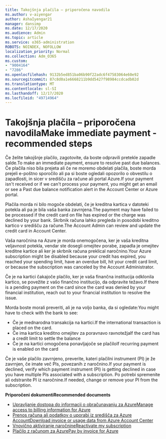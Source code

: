 ```yaml
---
title: Takojšnja plačila – priporočena navodila
ms.author: v-aiyengar
author: AshaIyengar21
manager: dansimp
ms.date: 12/17/2020
ms.audience: Admin
ms.topic: article
ms.service: o365-administration
ROBOTS: NOINDEX, NOFOLLOW
localization_priority: Normal
ms.collection: Adm_O365
ms.custom:
- "9004164"
- "7286"
ms.openlocfilehash: 9132b5ed851ba06b90f22adc6f47583064e60e92
ms.sourcegitcommit: 87c8d0a1e6668211b9dd5427f98984ccdcadb02d
ms.translationtype: MT
ms.contentlocale: sl-SI
ms.lasthandoff: 12/17/2020
ms.locfileid: "49714964"
---
```

# <a name="make-immediate-payment---recommended-steps"></a><span data-ttu-id="0473f-102">Takojšnja plačila – priporočena navodila</span><span class="sxs-lookup"><span data-stu-id="0473f-102">Make immediate payment - recommended steps</span></span>

<span data-ttu-id="0473f-103">Če želite takojšnje plačilo, zagotovite, da boste odpravili pretekle zapadle salde.</span><span class="sxs-lookup"><span data-stu-id="0473f-103">To make an immediate payment, ensure to resolve past due balances.</span></span> <span data-ttu-id="0473f-104">Če plačila niso bila prejeta ali če ne moremo obdelati plačila, boste morda prejeli e-poštno sporočilo ali pa si boste ogledali opozorilo o obvestilu o zapadlosti, in sicer v središču za račune ali portal Azure.</span><span class="sxs-lookup"><span data-stu-id="0473f-104">If your payment isn't received or if we can't process your payment, you might get an email or see a Past due balance notification alert in the Account Center or Azure portal.</span></span> 

<span data-ttu-id="0473f-105">Plačila morda ni bilo mogoče obdelati, če je kreditna kartica v datoteki potekla ali pa je bila vaša banka zavrnjena.</span><span class="sxs-lookup"><span data-stu-id="0473f-105">The payment may have failed to be processed if the credit card on file has expired or the charge was declined by your bank.</span></span> <span data-ttu-id="0473f-106">Skrbnik računa lahko pregleda in posodobi kreditno kartico v središču za račune.</span><span class="sxs-lookup"><span data-stu-id="0473f-106">The Account Admin can review and update the credit card in Account Center.</span></span> 

<span data-ttu-id="0473f-107">Vaša naročnina na Azure je morda onemogočena, ker je vaša kreditna veljavnost potekla, vendar ste dosegli omejitev porabe, zapadla je omejitev kreditne kartice ali ker je skrbnik računa preklical naročnino.</span><span class="sxs-lookup"><span data-stu-id="0473f-107">Your Azure subscription might be disabled because your credit has expired, you reached your spending limit, have an overdue bill, hit your credit card limit, or because the subscription was canceled by the Account Administrator.</span></span>  

<span data-ttu-id="0473f-108">Če je na kartici čakajoče plačilo, ker je vaša finančna institucija odklonila kartico, se povežite z vašo finančno institucijo, da odpravite težavo.</span><span class="sxs-lookup"><span data-stu-id="0473f-108">If there is a pending payment on the card since the card was denied by your financial institution, reach out to your financial institution to resolve the issue.</span></span>  

<span data-ttu-id="0473f-109">Morda boste morali preveriti, ali je na voljo banka, da si ogledate:</span><span class="sxs-lookup"><span data-stu-id="0473f-109">You might have to check with the bank to see:</span></span>

- <span data-ttu-id="0473f-110">Če je mednarodna transakcija na kartici.</span><span class="sxs-lookup"><span data-stu-id="0473f-110">If the international transaction is placed on the card.</span></span> 
- <span data-ttu-id="0473f-111">Če ima kartica kreditno omejitev za poravnavo ravnotežja</span><span class="sxs-lookup"><span data-stu-id="0473f-111">If the card has a credit limit to settle the balance</span></span> 
- <span data-ttu-id="0473f-112">Če je na kartici omogočena ponavljajoče se plačilo</span><span class="sxs-lookup"><span data-stu-id="0473f-112">If recurring payment is enabled on the card</span></span> 

<span data-ttu-id="0473f-113">Če je vaše plačilo zavrnjeno, preverite, kateri plačilni instrument (PI) je že zavrnjen, če imate več PIs, povezanih z naročnino.</span><span class="sxs-lookup"><span data-stu-id="0473f-113">If your payment is declined, verify which payment instrument (PI) is getting declined in case you have multiple PIs associated with a subscription.</span></span> <span data-ttu-id="0473f-114">Po potrebi spremenite ali odstranite PI iz naročnine.</span><span class="sxs-lookup"><span data-stu-id="0473f-114">If needed, change or remove your PI from the subscription.</span></span> 

<span data-ttu-id="0473f-115">**Priporočeni dokumenti**</span><span class="sxs-lookup"><span data-stu-id="0473f-115">**Recommended documents**</span></span> 

- [<span data-ttu-id="0473f-116">Upravljanje dostopa do informacij o obračunavanju za Azure</span><span class="sxs-lookup"><span data-stu-id="0473f-116">Manage access to billing information for Azure</span></span>](https://docs.microsoft.com/azure/billing/billing-manage-access?WT.mc_id=Portal-Microsoft_Azure_Support)
- [<span data-ttu-id="0473f-117">Prenos računa ali podatkov o uporabi iz središča za Azure Account</span><span class="sxs-lookup"><span data-stu-id="0473f-117">Download invoice or usage data from Azure Account Center</span></span>](https://docs.microsoft.com/azure/billing/billing-download-azure-invoice-daily-usage-date?WT.mc_id=Portal-Microsoft_Azure_Support)
- [<span data-ttu-id="0473f-118">Vnovično aktiviranje naročnine</span><span class="sxs-lookup"><span data-stu-id="0473f-118">Reactivate my subscription</span></span>](https://docs.microsoft.com/azure/billing/billing-subscription-become-disable?WT.mc_id=Portal-Microsoft_Azure_Support)
- [<span data-ttu-id="0473f-119">Plačilo z računom za Azure</span><span class="sxs-lookup"><span data-stu-id="0473f-119">Pay by invoice for Azure</span></span>](https://docs.microsoft.com/azure/cost-management-billing/manage/pay-by-invoice) 